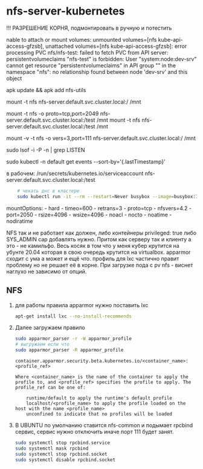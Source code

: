 # nfs-server-kubernetes
!!! РАЗРЕШЕНИЕ КОРНЯ, подмонтировать в ручную и потестить

nable to attach or mount volumes: unmounted volumes=[nfs kube-api-access-gfzsb], unattached volumes=[nfs kube-api-access-gfzsb]: error processing PVC nfs/nfs-test: failed to fetch PVC from API server: persistentvolumeclaims "nfs-test" is forbidden: User "system:node:dev-srv" cannot get resource "persistentvolumeclaims" in API group "" in the namespace "nfs": no relationship found between node 'dev-srv' and this object 

apk update && apk add nfs-utils

mount -t nfs nfs-server.default.svc.cluster.local:/ /mnt

mount -t nfs -o proto=tcp,port=2049 nfs-server.default.svc.cluster.local:/test /mnt
mount -t nfs nfs-server.default.svc.cluster.local:/test /mnt

mount -v -t nfs -o vers=3,port=111 nfs-server.default.svc.cluster.local:/ /mnt

sudo lsof -i -P -n | grep LISTEN

sudo kubectl -n default get events --sort-by='{.lastTimestamp}'

в рабочем:
/run/secrets/kubernetes.io/serviceaccount
nfs-server.default.svc.cluster.local:/test

```BASH
    # чекать днс в кластере
    sudo kubectl run -it --rm --restart=Never busybox --image=busybox:1.28 -- nslookup nfs-server.default
```

  mountOptions:
    - hard
    - timeo=600
    - retrans=3
    - proto=tcp
    - nfsvers=4.2
    - port=2050
    - rsize=4096
    - wsize=4096
    - noacl
    - nocto
    - noatime
    - nodiratime

NFS так и не работает как должен, либо контейнеры privileged: true либо SYS_ADMIN cap добавлять нужно.
Притом как серверу так и клиенту а это - не камильфо.
Весь косяк в том что у меня кубер крутится на убунте 20.04 которая в свою очередь крутится на virtualbox.
apparmor сходит с ума а может и ещё что. профиль для lxc частично правит проблему но не решает её в корне.
При загрузке пода с pv nfs - виснет наглухо не зависимо от опций.

## NFS

1. для работы правила apparmor нужно поставить lxc

    ```BASH
    apt-get install lxc --no-install-recommends
    ```

2. Далее загружаем правило

    ```BASH
    sudo apparmor_parser -r -W apparmor_profile
    # выгружаем если что
    sudo apparmor_parser -R apparmor_profile
    ```

    ```MD
    container.apparmor.security.beta.kubernetes.io/<container_name>: <profile_ref>

    Where <container_name> is the name of the container to apply the profile to, and <profile_ref> specifies the profile to apply. The profile_ref can be one of:

        runtime/default to apply the runtime's default profile
        localhost/<profile_name> to apply the profile loaded on the host with the name <profile_name>
        unconfined to indicate that no profiles will be loaded
    ```

3. В UBUNTU по умолчанию ставится nfs-common и подымает rpcbind сервис, сервис нужно отключить
    иначе порт 111 будет занят.

    ```BASH
    sudo systemctl stop rpcbind.service
    sudo systemctl mask rpcbind
    sudo systemctl stop rpcbind.socket
    sudo systemctl disable rpcbind.socket
    ```
